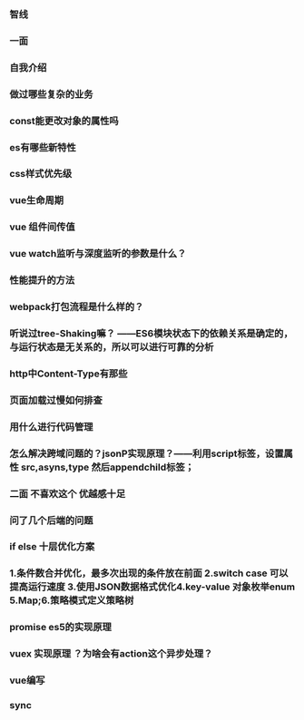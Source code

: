 ### 智线

### 一面
### 自我介绍
### 做过哪些复杂的业务
### const能更改对象的属性吗
### es有哪些新特性
### css样式优先级
### vue生命周期
### vue 组件间传值
### vue watch监听与深度监听的参数是什么？
### 性能提升的方法
### webpack打包流程是什么样的？
### 听说过tree-Shaking嘛？ ——ES6模块状态下的依赖关系是确定的，与运行状态是无关系的，所以可以进行可靠的分析
### http中Content-Type有那些
### 页面加载过慢如何排查
### 用什么进行代码管理
### 怎么解决跨域问题的？jsonP实现原理？——利用script标签，设置属性 src,asyns,type 然后appendchild标签；

### 二面 不喜欢这个 优越感十足
### 问了几个后端的问题
### if else 十层优化方案 
### 1.条件数合并优化，最多次出现的条件放在前面 2.switch case 可以提高运行速度 3.使用JSON数据格式优化4.key-value 对象枚举enum 5.Map;6.策略模式定义策略树 
### promise es5的实现原理
### vuex 实现原理 ？为啥会有action这个异步处理？
### vue编写
### sync



